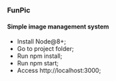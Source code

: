 ### FunPic
#### Simple image management system

- Install Node@8+; 
- Go to project folder; 
- Run npm install; 
- Run npm start; 
- Access http://localhost:3000;

